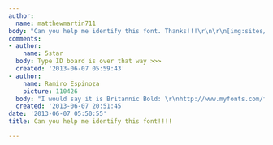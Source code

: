 ```yaml
---
author:
  name: matthewmartin711
body: "Can you help me identify this font. Thanks!!!\r\n\r\n[img:sites/default/files/old-images/Screenshot_6_6_13_9_21_PM_5672.jpg]"
comments:
- author:
    name: 5star
  body: Type ID board is over that way >>>
  created: '2013-06-07 05:59:43'
- author:
    name: Ramiro Espinoza
    picture: 110426
  body: "I would say it is Britannic Bold: \r\nhttp://www.myfonts.com/fonts/linotype/britannic-lt/"
  created: '2013-06-07 20:51:45'
date: '2013-06-07 05:50:55'
title: Can you help me identify this font!!!!

---
```

